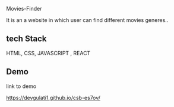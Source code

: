 Movies-Finder

It is an a website in which user can find different movies generes..

## tech Stack 
HTML, CSS, JAVASCRIPT , REACT

## Demo

 link to demo

https://devgulati1.github.io/csb-es7ov/
